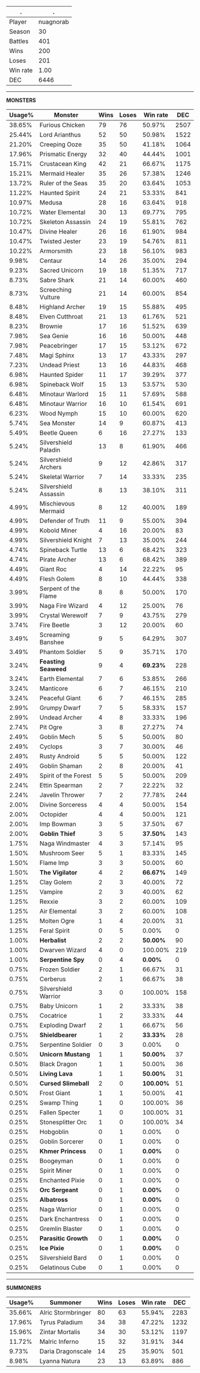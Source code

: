 .|.
|-|-
Player|nuagnorab
Season|30
Battles|401
Wins|200
Loses|201
Win rate|1.00
DEC|6446

---
**MONSTERS**

Usage%|Monster|Wins|Loses|Win rate|DEC|
-|-|-|-|-|-|
38.65%|Furious Chicken|79|76|50.97%|2507|
25.44%|Lord Arianthus|52|50|50.98%|1522|
21.20%|Creeping Ooze|35|50|41.18%|1064|
17.96%|Prismatic Energy|32|40|44.44%|1001|
15.71%|Crustacean King|42|21|66.67%|1175|
15.21%|Mermaid Healer|35|26|57.38%|1246|
13.72%|Ruler of the Seas|35|20|63.64%|1053|
11.22%|Haunted Spirit|24|21|53.33%|841|
10.97%|Medusa|28|16|63.64%|918|
10.72%|Water Elemental|30|13|69.77%|795|
10.72%|Skeleton Assassin|24|19|55.81%|762|
10.47%|Divine Healer|26|16|61.90%|984|
10.47%|Twisted Jester|23|19|54.76%|811|
10.22%|Armorsmith|23|18|56.10%|983|
9.98%|Centaur|14|26|35.00%|294|
9.23%|Sacred Unicorn|19|18|51.35%|717|
8.73%|Sabre Shark|21|14|60.00%|460|
8.73%|Screeching Vulture|21|14|60.00%|854|
8.48%|Highland Archer|19|15|55.88%|495|
8.48%|Elven Cutthroat|21|13|61.76%|521|
8.23%|Brownie|17|16|51.52%|639|
7.98%|Sea Genie|16|16|50.00%|448|
7.98%|Peacebringer|17|15|53.12%|672|
7.48%|Magi Sphinx|13|17|43.33%|297|
7.23%|Undead Priest|13|16|44.83%|468|
6.98%|Haunted Spider|11|17|39.29%|377|
6.98%|Spineback Wolf|15|13|53.57%|530|
6.48%|Minotaur Warlord|15|11|57.69%|588|
6.48%|Minotaur Warrior|16|10|61.54%|691|
6.23%|Wood Nymph|15|10|60.00%|620|
5.74%|Sea Monster|14|9|60.87%|413|
5.49%|Beetle Queen|6|16|27.27%|133|
5.24%|Silvershield Paladin|13|8|61.90%|466|
5.24%|Silvershield Archers|9|12|42.86%|317|
5.24%|Skeletal Warrior|7|14|33.33%|235|
5.24%|Silvershield Assassin|8|13|38.10%|311|
4.99%|Mischievous Mermaid|8|12|40.00%|189|
4.99%|Defender of Truth|11|9|55.00%|394|
4.99%|Kobold Miner|4|16|20.00%|83|
4.99%|Silvershield Knight|7|13|35.00%|244|
4.74%|Spineback Turtle|13|6|68.42%|323|
4.74%|Pirate Archer|13|6|68.42%|389|
4.49%|Giant Roc|4|14|22.22%|95|
4.49%|Flesh Golem|8|10|44.44%|338|
3.99%|Serpent of the Flame|8|8|50.00%|170|
3.99%|Naga Fire Wizard|4|12|25.00%|76|
3.99%|Crystal Werewolf|7|9|43.75%|279|
3.74%|Fire Beetle|3|12|20.00%|60|
3.49%|Screaming Banshee|9|5|64.29%|307|
3.49%|Phantom Soldier|5|9|35.71%|170|
3.24%|**Feasting Seaweed**|9|4|**69.23%**|228|
3.24%|Earth Elemental|7|6|53.85%|266|
3.24%|Manticore|6|7|46.15%|210|
3.24%|Peaceful Giant|6|7|46.15%|285|
2.99%|Grumpy Dwarf|7|5|58.33%|157|
2.99%|Undead Archer|4|8|33.33%|196|
2.74%|Pit Ogre|3|8|27.27%|74|
2.49%|Goblin Mech|5|5|50.00%|80|
2.49%|Cyclops|3|7|30.00%|46|
2.49%|Rusty Android|5|5|50.00%|122|
2.49%|Goblin Shaman|2|8|20.00%|41|
2.49%|Spirit of the Forest|5|5|50.00%|209|
2.24%|Ettin Spearman|2|7|22.22%|32|
2.24%|Javelin Thrower|7|2|77.78%|244|
2.00%|Divine Sorceress|4|4|50.00%|154|
2.00%|Octopider|4|4|50.00%|121|
2.00%|Imp Bowman|3|5|37.50%|67|
2.00%|**Goblin Thief**|3|5|**37.50%**|143|
1.75%|Naga Windmaster|4|3|57.14%|95|
1.50%|Mushroom Seer|5|1|83.33%|145|
1.50%|Flame Imp|3|3|50.00%|60|
1.50%|**The Vigilator**|4|2|**66.67%**|149|
1.25%|Clay Golem|2|3|40.00%|72|
1.25%|Vampire|2|3|40.00%|62|
1.25%|Rexxie|3|2|60.00%|109|
1.25%|Air Elemental|3|2|60.00%|108|
1.25%|Molten Ogre|1|4|20.00%|31|
1.25%|Feral Spirit|0|5|0.00%|0|
1.00%|**Herbalist**|2|2|**50.00%**|90|
1.00%|Dwarven Wizard|4|0|100.00%|219|
1.00%|**Serpentine Spy**|0|4|**0.00%**|0|
0.75%|Frozen Soldier|2|1|66.67%|31|
0.75%|Cerberus|2|1|66.67%|38|
0.75%|Silvershield Warrior|3|0|100.00%|158|
0.75%|Baby Unicorn|1|2|33.33%|38|
0.75%|Cocatrice|1|2|33.33%|44|
0.75%|Exploding Dwarf|2|1|66.67%|56|
0.75%|**Shieldbearer**|1|2|**33.33%**|28|
0.75%|Serpentine Soldier|0|3|0.00%|0|
0.50%|**Unicorn Mustang**|1|1|**50.00%**|37|
0.50%|Black Dragon|1|1|50.00%|36|
0.50%|**Living Lava**|1|1|**50.00%**|31|
0.50%|**Cursed Slimeball**|2|0|**100.00%**|51|
0.50%|Frost Giant|1|1|50.00%|41|
0.25%|Swamp Thing|1|0|100.00%|36|
0.25%|Fallen Specter|1|0|100.00%|31|
0.25%|Stonesplitter Orc|1|0|100.00%|34|
0.25%|Hobgoblin|0|1|0.00%|0|
0.25%|Goblin Sorcerer|0|1|0.00%|0|
0.25%|**Khmer Princess**|0|1|**0.00%**|0|
0.25%|Boogeyman|0|1|0.00%|0|
0.25%|Spirit Miner|0|1|0.00%|0|
0.25%|Enchanted Pixie|0|1|0.00%|0|
0.25%|**Orc Sergeant**|0|1|**0.00%**|0|
0.25%|**Albatross**|0|1|**0.00%**|0|
0.25%|Naga Warrior|0|1|0.00%|0|
0.25%|Dark Enchantress|0|1|0.00%|0|
0.25%|Gremlin Blaster|0|1|0.00%|0|
0.25%|**Parasitic Growth**|0|1|**0.00%**|0|
0.25%|**Ice Pixie**|0|1|**0.00%**|0|
0.25%|Silvershield Bard|0|1|0.00%|0|
0.25%|Gelatinous Cube|0|1|0.00%|0|

---
**SUMMONERS**

Usage%|Summoner|Wins|Loses|Win rate|DEC|
-|-|-|-|-|-|
35.66%|Alric Stormbringer|80|63|55.94%|2283|
17.96%|Tyrus Paladium|34|38|47.22%|1232|
15.96%|Zintar Mortalis|34|30|53.12%|1197|
11.72%|Malric Inferno|15|32|31.91%|344|
9.73%|Daria Dragonscale|14|25|35.90%|501|
8.98%|Lyanna Natura|23|13|63.89%|886|
